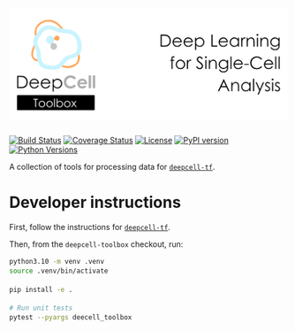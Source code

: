 # ![DeepCell Toolbox Banner](https://raw.githubusercontent.com/vanvalenlab/deepcell-toolbox/master/docs/images/DeepCell_toolbox_Banner.png)

[![Build Status](https://github.com/vanvalenlab/deepcell-toolbox/workflows/build/badge.svg)](https://github.com/vanvalenlab/deepcell-toolbox/actions)
[![Coverage Status](https://coveralls.io/repos/github/vanvalenlab/deepcell-toolbox/badge.svg?branch=master)](https://coveralls.io/github/vanvalenlab/deepcell-toolbox?branch=master)
[![License](https://img.shields.io/badge/License-Apache%202.0-blue.svg)](/LICENSE)
[![PyPI version](https://badge.fury.io/py/DeepCell-Toolbox.svg)](https://badge.fury.io/py/deepcell-toolbox)
[![Python Versions](https://img.shields.io/pypi/pyversions/deepcell_toolbox.svg)](https://pypi.org/project/deepcell_toolbox/)

A collection of tools for processing data for [`deepcell-tf`](https://github.com/vanvalenlab/deepcell-tf).

# Developer instructions

First, follow the instructions for [`deepcell-tf`](https://github.com/vanvalenlab/deepcell-tf).

Then, from the `deepcell-toolbox` checkout, run:

```bash
python3.10 -m venv .venv
source .venv/bin/activate

pip install -e .

# Run unit tests
pytest --pyargs deecell_toolbox
```
